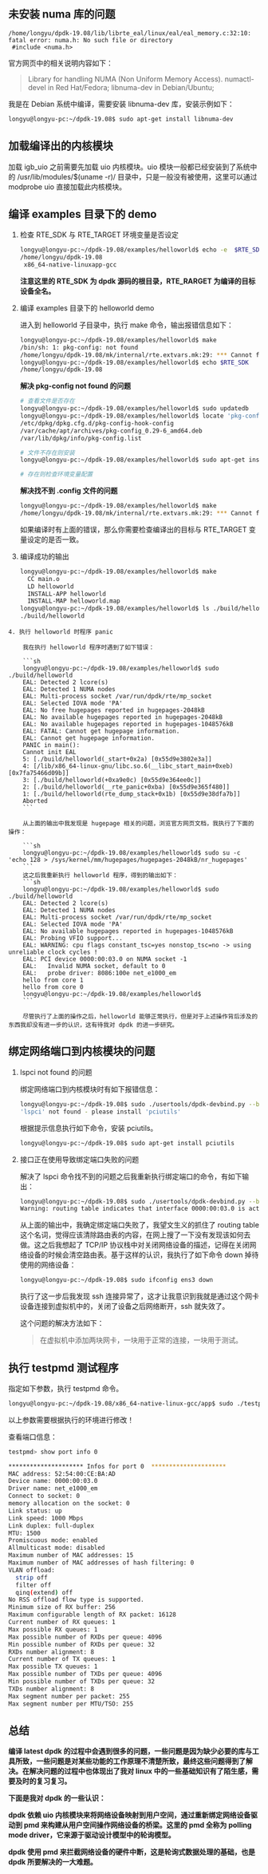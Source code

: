 ## 未安装 numa 库的问题
```make
/home/longyu/dpdk-19.08/lib/librte_eal/linux/eal/eal_memory.c:32:10: fatal error: numa.h: No such file or directory
 #include <numa.h>
```

官方网页中的相关说明内容如下：


> Library for handling NUMA (Non Uniform Memory Access).
>    numactl-devel in Red Hat/Fedora;
 >   libnuma-dev in Debian/Ubuntu;

我是在 Debian 系统中编译，需要安装 libnuma-dev 库，安装示例如下：

```sh
longyu@longyu-pc:~/dpdk-19.08$ sudo apt-get install libnuma-dev
```

## 加载编译出的内核模块
加载 igb_uio 之前需要先加载 uio 内核模块。uio 模块一般都已经安装到了系统中的 /usr/lib/modules/$(uname -r)/ 目录中，只是一般没有被使用，这里可以通过 modprobe uio 直接加载此内核模块。

## 编译 examples 目录下的 demo
1. 检查 RTE_SDK 与 RTE_TARGET 环境变量是否设定

	```sh
	longyu@longyu-pc:~/dpdk-19.08/examples/helloworld$ echo -e  $RTE_SDK "\n" $RTE_TARGET
	/home/longyu/dpdk-19.08 
	 x86_64-native-linuxapp-gcc
	```
	**注意这里的 RTE_SDK 为 dpdk 源码的根目录，RTE_RARGET 为编译的目标设备全名。**

2. 编译 examples 目录下的 helloworld demo

	进入到 helloworld 子目录中，执行 make 命令，输出报错信息如下：

	```sh
	longyu@longyu-pc:~/dpdk-19.08/examples/helloworld$ make 
	/bin/sh: 1: pkg-config: not found
	/home/longyu/dpdk-19.08/mk/internal/rte.extvars.mk:29: *** Cannot find .config in /home/longyu/dpdk-19.08/x86_64-native-linuxapp-gcc.  Stop.
	longyu@longyu-pc:~/dpdk-19.08/examples/helloworld$ echo $RTE_SDK
	/home/longyu/dpdk-19.08
	```

	**解决 pkg-config not found 的问题**

	```sh
	# 查看文件是否存在
	longyu@longyu-pc:~/dpdk-19.08/examples/helloworld$ sudo updatedb
	longyu@longyu-pc:~/dpdk-19.08/examples/helloworld$ locate 'pkg-config'
	/etc/dpkg/dpkg.cfg.d/pkg-config-hook-config
	/var/cache/apt/archives/pkg-config_0.29-6_amd64.deb
	/var/lib/dpkg/info/pkg-config.list
	
	# 文件不存在则安装
	longyu@longyu-pc:~/dpdk-19.08/examples/helloworld$ sudo apt-get install pkg-config
	
	# 存在则检查环境变量配置
	```
	**解决找不到 .config 文件的问题**
	
	```sh
	longyu@longyu-pc:~/dpdk-19.08/examples/helloworld$ make
	/home/longyu/dpdk-19.08/mk/internal/rte.extvars.mk:29: *** Cannot find .config in /home/longyu/dpdk-19.08/x86_64-native-linuxapp-gcc.  Stop.
	```

	如果编译时有上面的错误，那么你需要检查编译出的目标与 RTE_TARGET 变量设定的是否一致。
	
  3. 编译成功的输出

		```sh
		longyu@longyu-pc:~/dpdk-19.08/examples/helloworld$ make
		  CC main.o
		  LD helloworld
		  INSTALL-APP helloworld
		  INSTALL-MAP helloworld.map
		longyu@longyu-pc:~/dpdk-19.08/examples/helloworld$ ls ./build/helloworld
		./build/helloworld
		```

    4. 执行 helloworld 时程序 panic 
	
		我在执行 helloworld 程序时遇到了如下错误：
	
		```sh
		longyu@longyu-pc:~/dpdk-19.08/examples/helloworld$ sudo ./build/helloworld
		EAL: Detected 2 lcore(s)
		EAL: Detected 1 NUMA nodes
		EAL: Multi-process socket /var/run/dpdk/rte/mp_socket
		EAL: Selected IOVA mode 'PA'
		EAL: No free hugepages reported in hugepages-2048kB
		EAL: No available hugepages reported in hugepages-2048kB
		EAL: No available hugepages reported in hugepages-1048576kB
		EAL: FATAL: Cannot get hugepage information.
		EAL: Cannot get hugepage information.
		PANIC in main():
		Cannot init EAL
		5: [./build/helloworld(_start+0x2a) [0x55d9e3802e3a]]
		4: [/lib/x86_64-linux-gnu/libc.so.6(__libc_start_main+0xeb) [0x7fa75466d09b]]
		3: [./build/helloworld(+0xa9e0c) [0x55d9e364ee0c]]
		2: [./build/helloworld(__rte_panic+0xba) [0x55d9e365f480]]
		1: [./build/helloworld(rte_dump_stack+0x1b) [0x55d9e38dfa7b]]
		Aborted
		```

   		从上面的输出中我发现是 hugepage 相关的问题，浏览官方网页文档，我执行了下面的操作：
		
		```sh	
		longyu@longyu-pc:~/dpdk-19.08/examples/helloworld$ sudo su -c 'echo 128 > /sys/kernel/mm/hugepages/hugepages-2048kB/nr_hugepages'
		```
		这之后我重新执行 helloworld 程序，得到的输出如下：
		```sh
		longyu@longyu-pc:~/dpdk-19.08/examples/helloworld$ sudo ./build/helloworld
		EAL: Detected 2 lcore(s)
		EAL: Detected 1 NUMA nodes
		EAL: Multi-process socket /var/run/dpdk/rte/mp_socket
		EAL: Selected IOVA mode 'PA'
		EAL: No available hugepages reported in hugepages-1048576kB
		EAL: Probing VFIO support...
		EAL: WARNING: cpu flags constant_tsc=yes nonstop_tsc=no -> using unreliable clock cycles !
		EAL: PCI device 0000:00:03.0 on NUMA socket -1
		EAL:   Invalid NUMA socket, default to 0
		EAL:   probe driver: 8086:100e net_e1000_em
		hello from core 1
		hello from core 0
		longyu@longyu-pc:~/dpdk-19.08/examples/helloworld$ 
		```
	
	 	尽管执行了上面的操作之后，helloworld 能够正常执行，但是对于上述操作背后涉及的东西我却没有进一步的认识，这有待我对 dpdk 的进一步研究。 	

## 绑定网络端口到内核模块的问题
1. lspci not found 的问题

	绑定网络端口到内核模块时有如下报错信息：
	
	```sh
	longyu@longyu-pc:~/dpdk-19.08$ sudo ./usertools/dpdk-devbind.py --bind=igb_uio ens33
	'lspci' not found - please install 'pciutils'
	```
	根据提示信息执行如下命令，安装 pciutils。
	
	```sh
	longyu@longyu-pc:~/dpdk-19.08$ sudo apt-get install pciutils
	```
2. 接口正在使用导致绑定端口失败的问题

	解决了 lspci 命令找不到的问题之后我重新执行绑定端口的命令，有如下输出：

	```sh	
	longyu@longyu-pc:~/dpdk-19.08$ sudo ./usertools/dpdk-devbind.py --bind=igb_uio ens3
	Warning: routing table indicates that interface 0000:00:03.0 is active. Not modifying
	```
	从上面的输出中，我确定绑定端口失败了，我望文生义的抓住了 routing table 这个名词，觉得应该清除路由表的内容，在网上搜了一下没有发现该如何去做。这之后我想起了 TCP/IP 协议栈中对关闭网络设备的描述，记得在关闭网络设备的时候会清空路由表。基于这样的认识，我执行了如下命令 down 掉待使用的网络设备：

	```sh
	longyu@longyu-pc:~/dpdk-19.08$ sudo ifconfig ens3 down
	```

	 执行了这一步后我发现 ssh 连接异常了，这才让我意识到我就是通过这个网卡设备连接到虚拟机中的，关闭了设备之后网络断开，ssh 就失效了。
	
	这个问题的解决方法如下：
	
	> 在虚拟机中添加两块网卡，一块用于正常的连接，一块用于测试。

## 执行 testpmd 测试程序
指定如下参数，执行 testpmd 命令。

```sh
longyu@longyu-pc:~/dpdk-19.08/x86_64-native-linux-gcc/app$ sudo ./testpmd -l 0-1 -n 1 -- -i --portmask=0x1 --nb-cores=1
```

以上参数需要根据执行的环境进行修改！

查看端口信息：

```sh
testpmd> show port info 0

********************* Infos for port 0  *********************
MAC address: 52:54:00:CE:BA:AD
Device name: 0000:00:03.0
Driver name: net_e1000_em
Connect to socket: 0
memory allocation on the socket: 0
Link status: up
Link speed: 1000 Mbps
Link duplex: full-duplex
MTU: 1500
Promiscuous mode: enabled
Allmulticast mode: disabled
Maximum number of MAC addresses: 15
Maximum number of MAC addresses of hash filtering: 0
VLAN offload: 
  strip off 
  filter off 
  qinq(extend) off 
No RSS offload flow type is supported.
Minimum size of RX buffer: 256
Maximum configurable length of RX packet: 16128
Current number of RX queues: 1
Max possible RX queues: 1
Max possible number of RXDs per queue: 4096
Min possible number of RXDs per queue: 32
RXDs number alignment: 8
Current number of TX queues: 1
Max possible TX queues: 1
Max possible number of TXDs per queue: 4096
Min possible number of TXDs per queue: 32
TXDs number alignment: 8
Max segment number per packet: 255
Max segment number per MTU/TSO: 255
```

## 总结
**编译 latest dpdk 的过程中会遇到很多的问题，一些问题是因为缺少必要的库与工具所致，一些问题是对某些功能的工作原理不清楚所致，最终这些问题得到了解决。在解决问题的过程中也体现出了我对 linux 中的一些基础知识有了陌生感，需要及时的复习复习。**

**下面是我对 dpdk 的一些认识：**

**dpdk 依赖 uio 内核模块来将网络设备映射到用户空间，通过重新绑定网络设备驱动到 pmd 来构建从用户空间操作网络设备的桥梁。这里的 pmd 全称为 polling mode driver，它来源于驱动设计模型中的轮询模型。**

**dpdk 使用 pmd 来拦截网络设备的硬件中断，这是轮询式数据处理的基础，也是 dpdk 所要解决的一大难题。**

